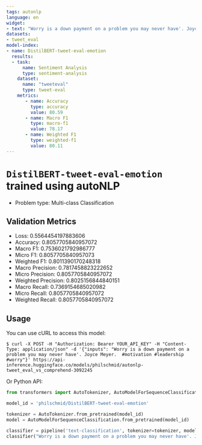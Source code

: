```yaml
---
tags: autonlp
language: en
widget:
- text: "Worry is a down payment on a problem you may never have'. Joyce Meyer.  #motivation #leadership #worry"
datasets:
- tweet_eval
model-index:
- name: DistilBERT-tweet-eval-emotion
  results:
  - task: 
      name: Sentiment Analysis
      type: sentiment-analysis
    dataset:
      name: "tweeteval" 
      type: tweet-eval
    metrics:
       - name: Accuracy
         type: accuracy
         value: 80.59
       - name: Macro F1
         type: macro-f1
         value: 78.17
       - name: Weighted F1
         type: weighted-f1
         value: 80.11
---
```

# `DistilBERT-tweet-eval-emotion` trained using autoNLP
- Problem type: Multi-class Classification

## Validation Metrics

- Loss: 0.5564454197883606
- Accuracy: 0.8057705840957072
- Macro F1: 0.7536021792986777
- Micro F1: 0.8057705840957073
- Weighted F1: 0.8011390170248318
- Macro Precision: 0.7817458823222652
- Micro Precision: 0.8057705840957072
- Weighted Precision: 0.8025156844840151
- Macro Recall: 0.7369154685020982
- Micro Recall: 0.8057705840957072
- Weighted Recall: 0.8057705840957072


## Usage

You can use cURL to access this model:

```
$ curl -X POST -H "Authorization: Bearer YOUR_API_KEY" -H "Content-Type: application/json" -d '{"inputs": "Worry is a down payment on a problem you may never have'. Joyce Meyer.  #motivation #leadership #worry"}' https://api-inference.huggingface.co/models/philschmid/autonlp-tweet_eval_vs_comprehend-3092245
```

Or Python API:

```py
from transformers import AutoTokenizer, AutoModelForSequenceClassification, pipeline

model_id = 'philschmid/DistilBERT-tweet-eval-emotion'

tokenizer = AutoTokenizer.from_pretrained(model_id)
model = AutoModelForSequenceClassification.from_pretrained(model_id)

classifier = pipeline('text-classification', tokenizer=tokenizer, model=model)
classifier("Worry is a down payment on a problem you may never have'. Joyce Meyer.  #motivation #leadership #worry")
```